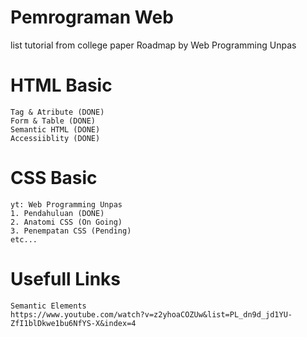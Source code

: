 # Pemrograman Web
 list tutorial from college paper
 Roadmap by Web Programming Unpas

# HTML Basic
    Tag & Atribute (DONE)
    Form & Table (DONE)
    Semantic HTML (DONE)
    Accessiiblity (DONE)

# CSS Basic
    yt: Web Programming Unpas
    1. Pendahuluan (DONE)
    2. Anatomi CSS (On Going)
    3. Penempatan CSS (Pending)
    etc...

# Usefull Links
    Semantic Elements 
    https://www.youtube.com/watch?v=z2yhoaCOZUw&list=PL_dn9d_jd1YU-ZfI1blDkwe1bu6NfYS-X&index=4
